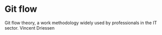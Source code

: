 # Git flow
Git flow theory, a work methodology widely used by professionals in the IT sector.  Vincent Driessen
